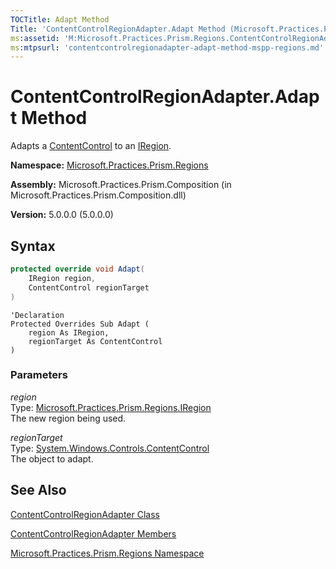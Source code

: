 ```yaml
---
TOCTitle: Adapt Method
Title: 'ContentControlRegionAdapter.Adapt Method (Microsoft.Practices.Prism.Regions)'
ms:assetid: 'M:Microsoft.Practices.Prism.Regions.ContentControlRegionAdapter.Adapt(Microsoft.Practices.Prism.Regions.IRegion,System.Windows.Controls.ContentControl)'
ms:mtpsurl: 'contentcontrolregionadapter-adapt-method-mspp-regions.md'
---
```


# ContentControlRegionAdapter.Adapt Method

Adapts a [ContentControl](http://msdn.microsoft.com/en-us/library/ms609797) to an [IRegion](/patterns-practices/reference/iregion-interface-mspp-regions).

**Namespace:** [Microsoft.Practices.Prism.Regions](/patterns-practices/reference/mspp-regions-namespaces)

**Assembly:** Microsoft.Practices.Prism.Composition (in Microsoft.Practices.Prism.Composition.dll)

**Version:** 5.0.0.0 (5.0.0.0)

## Syntax
```C#
protected override void Adapt(
	IRegion region,
	ContentControl regionTarget
)
```

```VB
'Declaration
Protected Overrides Sub Adapt ( 
	region As IRegion,
	regionTarget As ContentControl
)
```

### Parameters

*region*  
Type: [Microsoft.Practices.Prism.Regions.IRegion](/patterns-practices/reference/iregion-interface-mspp-regions)  
The new region being used.

*regionTarget*  
Type: [System.Windows.Controls.ContentControl](http://msdn.microsoft.com/en-us/library/ms609797)  
The object to adapt.

## See Also

[ContentControlRegionAdapter Class](/patterns-practices/reference/contentcontrolregionadapter-class-mspp-regions)

[ContentControlRegionAdapter Members](/patterns-practices/reference/contentcontrolregionadapter-members-mspp-regions)

[Microsoft.Practices.Prism.Regions Namespace](/patterns-practices/reference/mspp-regions-namespaces)
